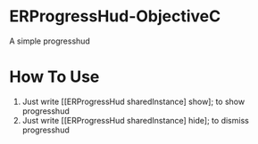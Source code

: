 # ERProgressHud-ObjectiveC
A simple progresshud 
# How To Use
1. Just write [[ERProgressHud sharedInstance] show]; to show progresshud
2. Just write [[ERProgressHud sharedInstance] hide]; to dismiss progresshud
